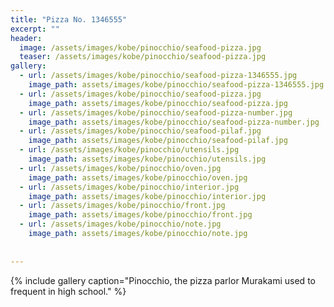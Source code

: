 ```yaml
---
title: "Pizza No. 1346555"
excerpt: ""
header:
  image: /assets/images/kobe/pinocchio/seafood-pizza.jpg
  teaser: /assets/images/kobe/pinocchio/seafood-pizza.jpg
gallery:
  - url: /assets/images/kobe/pinocchio/seafood-pizza-1346555.jpg
    image_path: assets/images/kobe/pinocchio/seafood-pizza-1346555.jpg
  - url: /assets/images/kobe/pinocchio/seafood-pizza.jpg
    image_path: assets/images/kobe/pinocchio/seafood-pizza.jpg
  - url: /assets/images/kobe/pinocchio/seafood-pizza-number.jpg
    image_path: assets/images/kobe/pinocchio/seafood-pizza-number.jpg    
  - url: /assets/images/kobe/pinocchio/seafood-pilaf.jpg
    image_path: assets/images/kobe/pinocchio/seafood-pilaf.jpg
  - url: /assets/images/kobe/pinocchio/utensils.jpg
    image_path: assets/images/kobe/pinocchio/utensils.jpg    
  - url: /assets/images/kobe/pinocchio/oven.jpg
    image_path: assets/images/kobe/pinocchio/oven.jpg
  - url: /assets/images/kobe/pinocchio/interior.jpg
    image_path: assets/images/kobe/pinocchio/interior.jpg
  - url: /assets/images/kobe/pinocchio/front.jpg
    image_path: assets/images/kobe/pinocchio/front.jpg
  - url: /assets/images/kobe/pinocchio/note.jpg
    image_path: assets/images/kobe/pinocchio/note.jpg
   
  
---
```



{% include gallery caption="Pinocchio, the pizza parlor Murakami used to frequent in high school." %}